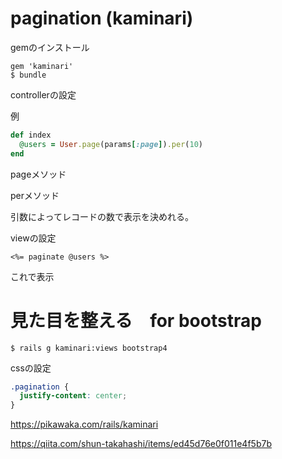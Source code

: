 # pagination (kaminari)

gemのインストール

```
gem 'kaminari'
$ bundle
```

controllerの設定

例
```ruby
def index
  @users = User.page(params[:page]).per(10)
end

```

pageメソッド

perメソッド

引数によってレコードの数で表示を決めれる。


viewの設定

```
<%= paginate @users %>

```
これで表示


# 見た目を整える　for bootstrap

```
$ rails g kaminari:views bootstrap4
```

cssの設定

```css
.pagination {
  justify-content: center;
}
```

https://pikawaka.com/rails/kaminari

https://qiita.com/shun-takahashi/items/ed45d76e0f011e4f5b7b
